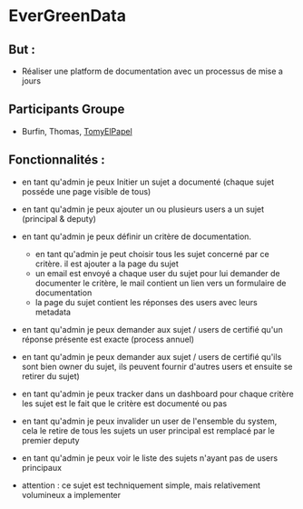 # EverGreenData

## But :

* Réaliser une platform de documentation avec un processus de mise a jours


## Participants Groupe
* Burfin, Thomas, [TomyElPapel](https://github.com/TomyElPapel)

## Fonctionnalités :

 * en tant qu'admin je peux Initier un sujet a documenté (chaque sujet posséde une page visible de tous)
 * en tant qu'admin je peux ajouter un ou plusieurs users a un sujet (principal & deputy)
 * en tant qu'admin je peux définir un critère de documentation.
    - en tant qu'admin je peut choisir tous les sujet concerné par ce critère. il est ajouter a la page du sujet
    - un email est envoyé a chaque user du sujet pour lui demander de documenter le critère, le mail contient un lien vers un formulaire de documentation
    - la page du sujet contient les réponses des users avec leurs metadata
 * en tant qu'admin je peux demander aux sujet / users de certifié qu'un réponse présente est exacte (process annuel)
 * en tant qu'admin je peux demander aux sujet / users de certifié qu'ils sont bien owner du sujet, ils peuvent fournir d'autres users et ensuite se retirer du sujet)
 * en tant qu'admin je peux tracker dans un dashboard pour chaque critère les sujet est le fait que le critère est documenté ou pas
 * en tant qu'admin je peux invalider un user de l'ensemble du system, cela le retire de tous les sujets un user principal est remplacé par le premier deputy
 * en tant qu'admin je peux voir le liste des sujets n'ayant pas de users principaux

* attention : ce sujet est techniquement simple, mais relativement volumineux a implementer





